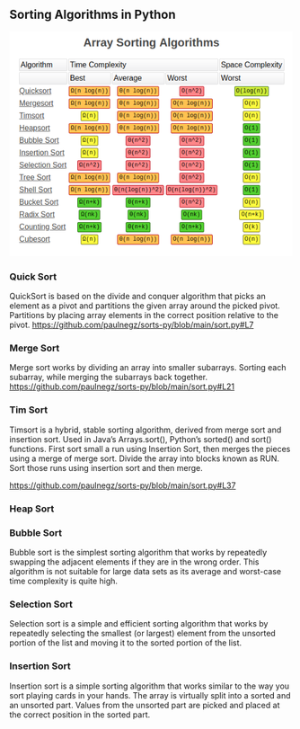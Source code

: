 ## Sorting Algorithms in Python

![alt text](https://github.com/paulnegz/sorts-py/blob/main/img/sorts.png)


### Quick Sort 

QuickSort is based on the divide and conquer algorithm that picks an element as a pivot and partitions the given array around the picked pivot. Partitions by placing array elements in the correct position relative to the pivot.
https://github.com/paulnegz/sorts-py/blob/main/sort.py#L7


### Merge Sort

Merge sort works by dividing an array into smaller subarrays. Sorting each subarray, while merging the subarrays back together.
https://github.com/paulnegz/sorts-py/blob/main/sort.py#L21


### Tim Sort

Timsort is a hybrid, stable sorting algorithm, derived from merge sort and insertion sort. Used in Java’s Arrays.sort(), Python’s sorted() and sort() functions. First sort small a run using Insertion Sort, then merges the pieces using a merge of merge sort. Divide the array into blocks known as RUN. Sort those runs using insertion sort and then merge.

https://github.com/paulnegz/sorts-py/blob/main/sort.py#L37
 


### Heap Sort



### Bubble Sort

Bubble sort is the simplest sorting algorithm that works by repeatedly swapping the adjacent elements if they are in the wrong order. This algorithm is not suitable for large data sets as its average and worst-case time complexity is quite high.


### Selection Sort

Selection sort is a simple and efficient sorting algorithm that works by repeatedly selecting the smallest (or largest) element from the unsorted portion of the list and moving it to the sorted portion of the list. 


### Insertion Sort

Insertion sort is a simple sorting algorithm that works similar to the way you sort playing cards in your hands. The array is virtually split into a sorted and an unsorted part. Values from the unsorted part are picked and placed at the correct position in the sorted part.
